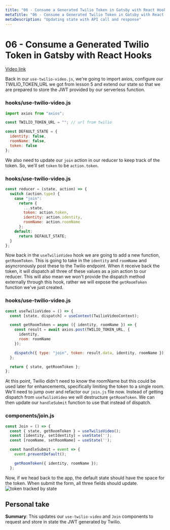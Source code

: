 ```yaml
---
title: "06 - Consume a Generated Twilio Token in Gatsby with React Hooks"
metaTitle: "06 - Consume a Generated Twilio Token in Gatsby with React Hooks"
metaDescription: "Updating state with API call and response"
---
```


# 06 - Consume a Generated Twilio Token in Gatsby with React Hooks

[Video link](https://egghead.io/lessons/gatsby-consume-a-generated-twilio-token-in-gatsby-with-react-hooks)

Back in our `use-twilio-video.js`, we're going to import axios, configure our TWILIO_TOKEN_URL we got from lesson 5 and extend our state so that we are prepared to store the JWT provided by our serverless function.

### hooks/use-twilio-video.js

```jsx
import axios from "axios";

const TWILIO_TOKEN_URL = ""; // url from twilio

const DEFAULT_STATE = {
  identity: false,
  roomName: false,
  token: false
};
```

We also need to update our `join` action in our reducer to keep track of the token. So, we'll set `token` to be `action.token`.

### hooks/use-twilio-video.js

```jsx
const reducer = (state, action) => {
  switch (action.type) {
    case "join":
      return {
        ...state,
        token: action.token,
        identity: action.identity,
        roomName: action.roomName
      };
    default:
      return DEFAULT_STATE;
  }
};
```

Now back in the `useTwilioVideo` hook we are going to add a new function, `getRoomToken`. This is going to take in the `identity` and `roomName` and asyncronously post these to the Twilio endpoint. When it receive back the token, it will dispatch all three of these values as a join action to our reducer. This will also mean we won't provide the dispatch method externally through this hook, rather we will expose the `getRoomToken` function we've just created.

### hooks/use-twilio-video.js

```jsx
const useTwilioVideo = () => {
  const [state, dispatch] = useContext(TwilioVideoContext);

  const getRoomToken = async ({ identity, roomName }) => {
    const result = await axios.post(TWILIO_TOKEN_URL, {
      identity,
      room: roomName
    });

    dispatch({ type: "join", token: result.data, identity, roomName });
  };

  return { state, getRoomToken };
};
```

At this point, Twilio didn't need to know the roomName but this could be used later for enhancements, specifically limiting the token to a single room.
We'll need to jump over and refactor our `join.js` file now.
Instead of getting dispatch from `useTwilioVideo` we will destructure `getRoomToken`. We can then update our `handleSubmit` function to use that instead of dispatch.

### components/join.js

```jsx
const Join = () => {
  const { state, getRoomToken } = useTwilioVideo();
  const [identity, setIdentity] = useState('');
  const [roomName, setRoomName] = useState('');

  const handleSubmit = event => {
    event.preventDefault();

    getRoomToken({ identity, roomName });
  };
```

Now, if we head back to the app, the default state should have the space for the token. When submit the form, all three fields should update.
![token tracked by state](https://res.cloudinary.com/dg3gyk0gu/image/upload/v1576277267/transcript-images/gatsby-consume-a-generated-twilio-token-in-gatsby-with-react-hooks.jpg)

## Personal take

**Summary**: This updates our `use-twilio-video` and `Join` components to request and store in state the JWT generated by Twilio.
